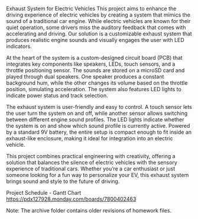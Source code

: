Exhaust System for Electric Vehicles
This project aims to enhance the driving experience of electric vehicles by creating a system that mimics the sound of a traditional car engine. While electric vehicles are known for their quiet operation, some drivers miss the auditory feedback that comes with accelerating and driving. Our solution is a customizable exhaust system that produces realistic engine sounds and visually engages the user with LED indicators.

At the heart of the system is a custom-designed circuit board (PCB) that integrates key components like speakers, LEDs, touch sensors, and a throttle positioning sensor. The sounds are stored on a microSD card and played through dual speakers. One speaker produces a constant background hum, while the other changes its volume based on the throttle position, simulating acceleration. The system also features LED lights to indicate power status and track selection.

The exhaust system is user-friendly and easy to control. A touch sensor lets the user turn the system on and off, while another sensor allows switching between different engine sound profiles. The LED lights indicate whether the system is on and show which sound profile is currently active. Powered by a standard 9V battery, the entire setup is compact enough to fit inside an exhaust-like enclosure, making it ideal for integration into an electric vehicle.

This project combines practical engineering with creativity, offering a solution that balances the silence of electric vehicles with the sensory experience of traditional cars. Whether you’re a car enthusiast or just someone looking for a fun way to personalize your EV, this exhaust system brings sound and style to the future of driving.

Project Schedule - Gantt Chart
https://pdx127928.monday.com/boards/7800402463

Note: The archive folder contains older revisions of homework files.
